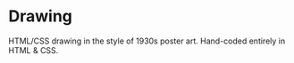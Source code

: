 # Drawing
HTML/CSS drawing in the style of 1930s poster art. Hand-coded entirely in HTML &amp; CSS.
